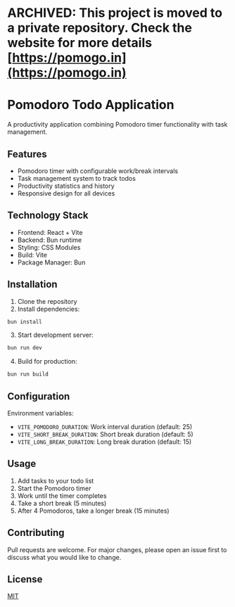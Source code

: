 # ARCHIVED: This project is moved to a private repository. Check the website for more details [https://pomogo.in](https://pomogo.in)

# Pomodoro Todo Application

A productivity application combining Pomodoro timer functionality with task management.

## Features

- Pomodoro timer with configurable work/break intervals
- Task management system to track todos
- Productivity statistics and history
- Responsive design for all devices

## Technology Stack

- Frontend: React + Vite
- Backend: Bun runtime
- Styling: CSS Modules
- Build: Vite
- Package Manager: Bun

## Installation

1. Clone the repository
2. Install dependencies:
```bash
bun install
```

3. Start development server:
```bash
bun run dev
```

4. Build for production:
```bash
bun run build
```

## Configuration

Environment variables:
- `VITE_POMODORO_DURATION`: Work interval duration (default: 25)
- `VITE_SHORT_BREAK_DURATION`: Short break duration (default: 5) 
- `VITE_LONG_BREAK_DURATION`: Long break duration (default: 15)

## Usage

1. Add tasks to your todo list
2. Start the Pomodoro timer
3. Work until the timer completes
4. Take a short break (5 minutes)
5. After 4 Pomodoros, take a longer break (15 minutes)

## Contributing

Pull requests are welcome. For major changes, please open an issue first to discuss what you would like to change.

## License

[MIT](https://choosealicense.com/licenses/mit/)
